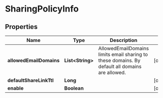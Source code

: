 

# SharingPolicyInfo


## Properties

| Name | Type | Description | Notes |
|------------ | ------------- | ------------- | -------------|
|**allowedEmailDomains** | **List&lt;String&gt;** | AllowedEmailDomains limits email sharing to these domains. By default all domains are allowed. |  [optional] |
|**defaultShareLinkTtl** | **Long** |  |  [optional] |
|**enable** | **Boolean** |  |  [optional] |



